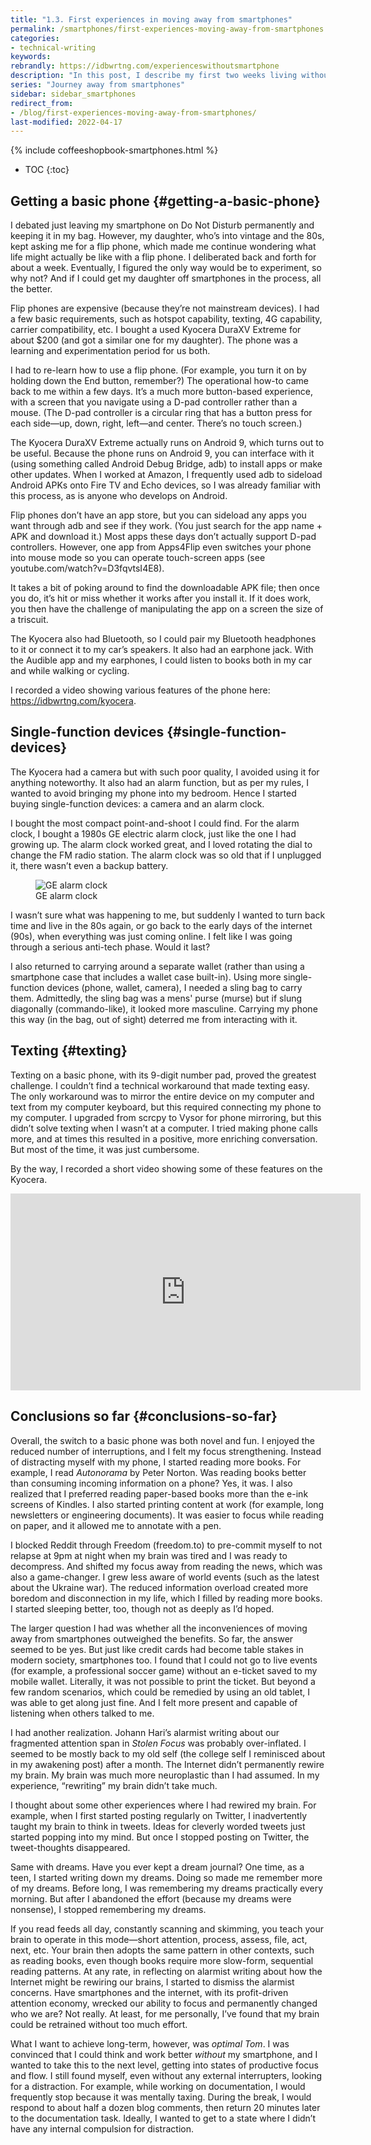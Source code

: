 ```yaml
---
title: "1.3. First experiences in moving away from smartphones"
permalink: /smartphones/first-experiences-moving-away-from-smartphones.html
categories:
- technical-writing
keywords:
rebrandly: https://idbwrtng.com/experienceswithoutsmartphone
description: "In this post, I describe my first two weeks living without a smartphone in my pocket. I got a flip phone and figured out how to get the functionality I needed (e.g., an Audible app, texting), how to use the phone again, and more."
series: "Journey away from smartphones"
sidebar: sidebar_smartphones
redirect_from:
- /blog/first-experiences-moving-away-from-smartphones/
last-modified: 2022-04-17
---
```


{% include coffeeshopbook-smartphones.html %}

* TOC
{:toc}


## Getting a basic phone {#getting-a-basic-phone}

I debated just leaving my smartphone on Do Not Disturb permanently and keeping it in my bag. However, my daughter, who’s into vintage and the 80s, kept asking me for a flip phone, which made me continue wondering what life might actually be like with a flip phone. I deliberated back and forth for about a week. Eventually, I figured the only way would be to experiment, so why not? And if I could get my daughter off smartphones in the process, all the better.

Flip phones are expensive (because they’re not mainstream devices). I had a few basic requirements, such as hotspot capability, texting, 4G capability, carrier compatibility, etc. I bought a used Kyocera DuraXV Extreme for about $200 (and got a similar one for my daughter). The phone was a learning and experimentation period for us both.

I had to re-learn how to use a flip phone. (For example, you turn it on by holding down the End button, remember?) The operational how-to came back to me within a few days. It’s a much more button-based experience, with a screen that you navigate using a D-pad controller rather than a mouse. (The D-pad controller is a circular ring that has a button press for each side—up, down, right, left—and center. There’s no touch screen.)

The Kyocera DuraXV Extreme actually runs on Android 9, which turns out to be useful. Because the phone runs on Android 9, you can interface with it (using something called Android Debug Bridge, adb) to install apps or make other updates. When I worked at Amazon, I frequently used adb to sideload Android APKs onto Fire TV and Echo devices, so I was already familiar with this process, as is anyone who develops on Android. 

Flip phones don’t have an app store, but you can sideload any apps you want through adb and see if they work. (You just search for the app name + APK and download it.) Most apps these days don’t actually support D-pad controllers. However, one app from Apps4Flip even switches your phone into mouse mode so you can operate touch-screen apps (see youtube.com/watch?v=D3fqvtsI4E8). 

It takes a bit of poking around to find the downloadable APK file; then once you do, it’s hit or miss whether it works after you install it. If it does work, you then have the challenge of manipulating the app on a screen the size of a triscuit.

The Kyocera also had Bluetooth, so I could pair my Bluetooth headphones to it or connect it to my car’s speakers. It also had an earphone jack. With the Audible app and my earphones, I could listen to books both in my car and while walking or cycling.

I recorded a video showing various features of the phone here: https://idbwrtng.com/kyocera.


## Single-function devices {#single-function-devices}

The Kyocera had a camera but with such poor quality, I avoided using it for anything noteworthy. It also had an alarm function, but as per my rules, I wanted to avoid bringing my phone into my bedroom. Hence I started buying single-function devices: a camera and an alarm clock.

I bought the most compact point-and-shoot I could find. For the alarm clock, I bought a 1980s GE electric alarm clock, just like the one I had growing up. The alarm clock worked great, and I loved rotating the dial to change the FM radio station. The alarm clock was so old that if I unplugged it, there wasn’t even a backup battery.

<figure><img src="https://s3.us-west-1.wasabisys.com/idbwmedia.com/images/gealarmclock.jpg" alt="GE alarm clock" /><figcaption>GE alarm clock</figcaption></figure>

I wasn’t sure what was happening to me, but suddenly I wanted to turn back time and live in the 80s again, or go back to the early days of the internet (90s), when everything was just coming online. I felt like I was going through a serious anti-tech phase. Would it last?

I also returned to carrying around a separate wallet (rather than using a smartphone case that includes a wallet case built-in). Using more single-function devices (phone, wallet, camera), I needed a sling bag to carry them. Admittedly, the sling bag was a mens' purse (murse) but if slung diagonally (commando-like), it looked more masculine. Carrying my phone this way (in the bag, out of sight) deterred me from interacting with it. 


## Texting {#texting}

Texting on a basic phone, with its 9-digit number pad, proved the greatest challenge. I couldn’t find a technical workaround that made texting easy. The only workaround was to mirror the entire device on my computer and text from my computer keyboard, but this required connecting my phone to my computer. I upgraded from scrcpy to Vysor for phone mirroring, but this didn’t solve texting when I wasn’t at a computer. I tried making phone calls more, and at times this resulted in a positive, more enriching conversation. But most of the time, it was just cumbersome.

By the way, I recorded a short video showing some of these features on the Kyocera.

<iframe width="560" height="315" src="https://www.youtube.com/embed/YYYdCh3kIz8" title="YouTube video player" frameborder="0" allow="accelerometer; autoplay; clipboard-write; encrypted-media; gyroscope; picture-in-picture" allowfullscreen></iframe>


## Conclusions so far {#conclusions-so-far}

Overall, the switch to a basic phone was both novel and fun. I enjoyed the reduced number of interruptions, and I felt my focus strengthening. Instead of distracting myself with my phone, I started reading more books. For example, I read _Autonorama_ by Peter Norton. Was reading books better than consuming incoming information on a phone? Yes, it was. I also realized that I preferred reading paper-based books more than the e-ink screens of Kindles. I also started printing content at work (for example, long newsletters or engineering documents). It was easier to focus while reading on paper, and it allowed me to annotate with a pen.

I blocked Reddit through Freedom (freedom.to) to pre-commit myself to not relapse at 9pm at night when my brain was tired and I was ready to decompress. And shifted my focus away from reading the news, which was also a game-changer. I grew less aware of world events (such as the latest about the Ukraine war). The reduced information overload created more boredom and disconnection in my life, which I filled by reading more books. I started sleeping better, too, though not as deeply as I’d hoped.

The larger question I had was whether all the inconveniences of moving away from smartphones outweighed the benefits. So far, the answer seemed to be yes. But just like credit cards had become table stakes in modern society, smartphones too. I found that I could not go to live events (for example, a professional soccer game) without an e-ticket saved to my mobile wallet. Literally, it was not possible to print the ticket. But beyond a few random scenarios, which could be remedied by using an old tablet, I was able to get along just fine. And I felt more present and capable of listening when others talked to me.

I had another realization. Johann Hari’s alarmist writing about our fragmented attention span in _Stolen Focus_ was probably over-inflated. I seemed to be mostly back to my old self (the college self I reminisced about in my awakening post) after a month. The Internet didn’t permanently rewire my brain. My brain was much more neuroplastic than I had assumed. In my experience, “rewriting” my brain didn’t take much. 

I thought about some other experiences where I had rewired my brain. For example, when I first started posting regularly on Twitter, I inadvertently taught my brain to think in tweets. Ideas for cleverly worded tweets just started popping into my mind. But once I stopped posting on Twitter, the tweet-thoughts disappeared. 

Same with dreams. Have you ever kept a dream journal? One time, as a teen, I started writing down my dreams. Doing so made me remember more of my dreams. Before long, I was remembering my dreams practically every morning. But after I abandoned the effort (because my dreams were nonsense), I stopped remembering my dreams.

If you read feeds all day, constantly scanning and skimming, you teach your brain to operate in this mode—short attention, process, assess, file, act, next, etc. Your brain then adopts the same pattern in other contexts, such as reading books, even though books require more slow-form, sequential reading patterns. At any rate, in reflecting on alarmist writing about how the Internet might be rewiring our brains, I started to dismiss the alarmist concerns. Have smartphones and the internet, with its profit-driven attention economy, wrecked our ability to focus and permanently changed who we are? Not really. At least, for me personally, I’ve found that my brain could be retrained without too much effort.

What I want to achieve long-term, however, was _optimal Tom_. I was convinced that I could think and work better _without_ my smartphone, and I wanted to take this to the next level, getting into states of productive focus and flow. I still found myself, even without any external interrupters, looking for a distraction. For example, while working on documentation, I would frequently stop because it was mentally taxing. During the break, I would respond to about half a dozen blog comments, then return 20 minutes later to the documentation task. Ideally, I wanted to get to a state where I didn’t have any internal compulsion for distraction.
